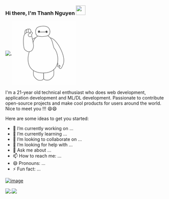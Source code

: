 ### Hi there, I'm Thanh Nguyen <img width="30px" height="30px" src="https://raw.githubusercontent.com/iampavangandhi/iampavangandhi/master/gifs/Hi.gif" />

<a href="https://github.com/anuraghazra/github-readme-stats">
  <img align="center" src="https://github-readme-stats.vercel.app/api?username=thanhqng1510&hide=prs&count_private=true&show_icons=true" />
</a>
<a href="#"><img align="center" src="https://github.com/thanhqng1510/thanhqng1510/blob/main/assets/waving.gif" /></a>

I'm a 21-year old technical enthusiast who does web development, application development and ML/DL development. Passionate to contribute open-source projects and make cool products for users around the world.
Nice to meet you !!! 😄😄

Here are some ideas to get you started:

- 🔭 I’m currently working on ...
- 🌱 I’m currently learning ...
- 👯 I’m looking to collaborate on ...
- 🤔 I’m looking for help with ...
- 💬 Ask me about ...
- 📫 How to reach me: ...
- 😄 Pronouns: ...
- ⚡ Fun fact: ...

[![image](https://img.shields.io/badge/WhatsApp-25D366?style=for-the-badge&logo=whatsapp&logoColor=white)](https://www.google.com.vn)

<a href="https://github.com/anuraghazra/github-readme-stats">
  <img align="center" src="https://github-readme-stats.vercel.app/api/pin/?username=thanhqng1510&repo=Algorithm" />
</a>
<a href="https://github.com/anuraghazra/convoychat">
  <img align="center" src="https://github-readme-stats.vercel.app/api/top-langs/?username=thanhqng1510&layout=compact" />
</a>
